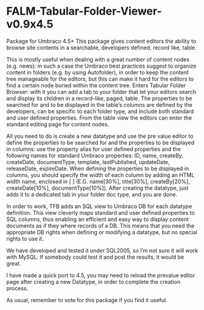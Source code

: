 FALM-Tabular-Folder-Viewer-v0.9x4.5
===================================
Package for Umbraco 4.5+
This package gives content editors the ability to browse site contents in a searchable, developers defined, record like, table.

This is mostly useful when dealing with a great number of content nodes (e.g. news): in such a case the Umbraco best practices suggest to organize content in folders (e.g. by using Autofolder), in order to keep the content tree manageable for the editors, but this can make it hard for the editors to find a certain node buried within the content tree.
Enters Tabular Folder Browser: with it you can add a tab to your folder that let your editors search and display its children in a record-like, paged, table. The properties to be searched for and to be displayed in the table’s columns are defined by the developers, can be specific to each folder type, and include both standard and user defined properties.
From the table view the editors can enter the standard editing page for content nodes.

All you need to do is create a new datatype and use the pre value editor to define the properties to be searched for and the properties to be displayed in columns: use the property alias for user defined properties and the following names for standard Umbraco properties: ID, name, createBy, createDate, documentType, template, lastPublished, updateDate, releaseDate, expireDate.
When defining the properties to be displayed in columns, you should specify the width of each column by adding an HTML width name, enclosed in [ ] (E.G. name[30%], title[30%], createBy[20%], createDate[10%], documentType[10%]).
After creating the datatype, just adds it to a dedicated tab in your folder doc type, and you are done.

In order to work, TFB adds an SQL view to Umbraco DB for each datatype definition. This view cleverly maps standard and user defined properties to SQL columns, thus enabling an efficient and easy way to display content documents as if they where records of a DB.
This means that you need the appropriate DB rights when defining or modifying a datatype, but no special rights to use it.

We have developed and tested it under SQL2005, so I’m not sure it will work with MySQL. If somebody could test it and post the results, it would be great.

I have made a quick port to 4.5, you may need to reload the prevalue editor page after creating a new Datatype, in order to complete the creation process.

As usual, remember to vote for this package if you find it useful.
